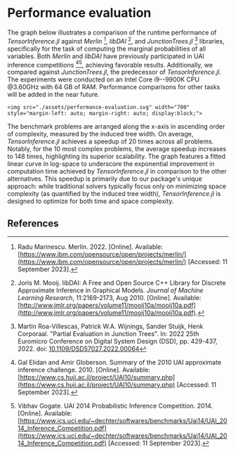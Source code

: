 # Performance evaluation

The graph below illustrates a comparison of the runtime performance of
*TensorInference.jl* against *Merlin* [^marinescu2022merlin], *libDAI*
[^mooij2010libdai], and *JunctionTrees.jl* [^roa2022partial] libraries,
specifically for the task of computing the marginal probabilities of all
variables. Both *Merlin* and *libDAI* have previously participated in UAI
inference competitions [^gal2010summary][^gogate2014uai], achieving favorable
results. Additionally, we compared against *JunctionTrees.jl*, the predecessor
of *TensorInference.jl*. The experiments were conducted on an Intel Core
i9--9900K CPU @3.60GHz with 64 GB of RAM. Performance comparisons for other
tasks will be added in the near future.

```@raw html
<img src="./assets/performance-evaluation.svg" width="700" style="margin-left: auto; margin-right: auto; display:block;">
```

The benchmark problems are arranged along the x-axis in ascending order of
complexity, measured by the induced tree width. On average,
*TensorInference.jl* achieves a speedup of 20 times across all problems.
Notably, for the 10 most complex problems, the average speedup increases to
148 times, highlighting its superior scalability. The graph features a fitted
linear curve in log-space to underscore the exponential improvement in
computation time achieved by *TensorInference.jl* in comparison to the other
alternatives. This speedup is primarily due to our package's unique approach:
while traditional solvers typically focus only on minimizing space complexity
(as quantified by the induced tree width), *TensorInference.jl* is
designed to optimize for both time and space complexity. 

## References

[^gal2010summary]: Gal Elidan and Amir Globerson. Summary of the 2010 UAI
    approximate inference challenge. 2010. [Online]. Available:
    [https://www.cs.huji.ac.il/project/UAI10/summary.php](https://www.cs.huji.ac.il/project/UAI10/summary.php)
    [Accessed: 11 September 2023].

[^gogate2014uai]: Vibhav Gogate. UAI 2014 Probabilistic Inference Competition.
    2014. [Online]. Available:
    [https://www.ics.uci.edu/~dechter/softwares/benchmarks/Uai14/UAI_2014_Inference_Competition.pdf](https://www.ics.uci.edu/~dechter/softwares/benchmarks/Uai14/UAI_2014_Inference_Competition.pdf)
    [Accessed: 11 September 2023].

[^marinescu2022merlin]: Radu Marinescu. Merlin. 2022. [Online]. Available:
    [https://www.ibm.com/opensource/open/projects/merlin/](https://www.ibm.com/opensource/open/projects/merlin/)
    [Accessed: 11 September 2023].

[^mooij2010libdai]: Joris M. Mooij. libDAI: A Free and Open Source C++ Library
    for Discrete Approximate Inference in Graphical Models. *Journal of
        Machine Learning Research*, 11:2169-2173, Aug 2010. [Online].
        Available:
        [http://www.jmlr.org/papers/volume11/mooij10a/mooij10a.pdf](http://www.jmlr.org/papers/volume11/mooij10a/mooij10a.pdf).

[^roa2022partial]:
    Martin Roa-Villescas, Patrick W.A. Wijnings, Sander Stuijk, Henk Corporaal. 
    "Partial Evaluation in Junction Trees". In: 2022 25th Euromicro Conference on 
    Digital System Design (DSD), pp. 429-437, 2022.
    doi: [10.1109/DSD57027.2022.00064](https://doi.org/10.1109/DSD57027.2022.00064)

